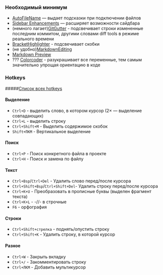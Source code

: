 ### Необходимый минимум

- [AutoFileName](https://packagecontrol.io/packages/AutoFileName) — выдает подсказки при подключении файлов
- [Sidebar Enhancements](https://packagecontrol.io/packages/SideBarEnhancements) — расширяет возможности сайдбара
- (немного лагает)[GitGutter](https://github.com/jisaacks/GitGutter) - подсвечивает строки измененные последним коммитом, другими словами diff tools в режиме реального времени
- [BracketHighlighter](https://packagecontrol.io/packages/BracketHighlighter) - подсвечивает скобки
- (не удобно)[MarkdownEditing](https://github.com/ttscoff/MarkdownEditing)
- [Markdown Preview](https://github.com/revolunet/sublimetext-markdown-preview)
- ??? [Colorcoder](https://github.com/vprimachenko/Sublime-Colorcoder) - разукрашивает все переменные, тем самым значительно упрощая ориентацию в коде

### Hotkeys

#####[Список всех hotkeys](http://nicothin.github.io/sublime-text/sublime-text-3-hotkeys.html)

#### Выделение

- `Ctrl+D` - выделить слово, в котором курсор (2× — выделение совпадающих)
- `Ctrl+L` - выделить строку
- `Ctrl+Shift+M` - Выделить содержимое скобок
- `Shift+ПКМ` - Вертикальное выделение

#### Поиск

- `Ctrl+P` - Поиск конкретного файла в проекте
- `Ctrl+H` - Поиск и замена по файлу

#### Текст

- `Ctrl+Bsp`/`Ctrl+Del` - Удалить слово перед/после курсора
- `Ctrl+Shift+Bsp`/`Ctrl+Shift+Del`- Удалить строку перед/после курсора
- `Ctrl+K+U` - Преобразовать в прописные буквы (выделен фрагмент текста)
- `Ctrl+K+L` - -//- в строчные
- `F6` - орфография

#### Строки

- `Ctrl+Shift+стрелка` - поднять/опустить строку
- `Ctrl+Shift+K` - Удалить строку, в которой курсор

#### Разное

- `Ctrl+W` - Закрыть вкладку
- `Ctrl+/` - Закомментировать строку
- `Ctrl+ЛКМ` - Добавить мультикурсор